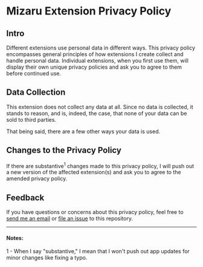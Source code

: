 # Mizaru Extension Privacy Policy

## Intro

Different extensions use personal data in different ways. This privacy policy encompasses general principles of how extensions I create collect and handle personal data. Individual extensions, when you first use them, will display their own unique privacy policies and ask you to agree to them before continued use.

## Data Collection

This extension does not collect any data at all. Since no data is collected, it stands to reason, and is, indeed, the case, that none of your data can be sold to third parties.

That being said, there are a few other ways your data is used.

## Changes to the Privacy Policy

If there are substantive<sup>1</sup> changes made to this privacy policy, I will push out a new version of the affected extension(s) and ask you to agree to the amended privacy policy.

## Feedback

If you have questions or concerns about this privacy policy, feel free to [send me an email](mailto:oredolaolamide@gmail.com) or [file an issue](https://github.com/ola-dola/mizaru/issues/new) to this repository.

---

#### Notes:

1 - When I say "substantive," I mean that I won't push out app updates for minor changes like fixing a typo.
